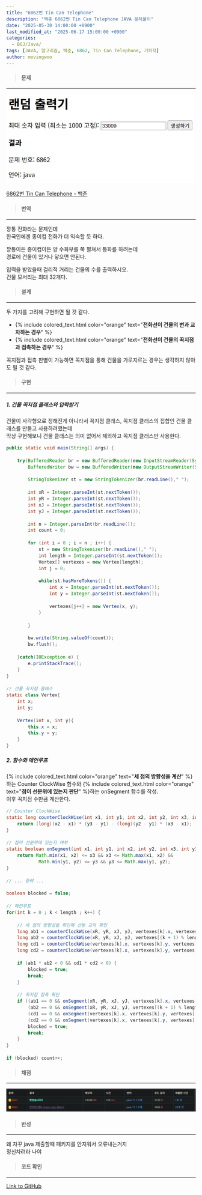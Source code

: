 ```yaml
---
title: "6862번 Tin Can Telephone"
description: "백준 6862번 Tin Can Telephone JAVA 문제풀이"
date: "2025-05-30 14:00:00 +0900"
last_modified_at: "2025-06-17 15:00:00 +0900"
categories: 
  - BOJ/Java/
tags: [JAVA, 알고리즘, 백준, 6862, Tin Can Telephone, 기하학]
author: movingwoo
---
```

> #### 문제  
---  
  
![img01](/assets/images/posts/random-solve/Java/2025-05-30-6862/img01.webp)  
  
[6862번 Tin Can Telephone - 백준](https://www.acmicpc.net/problem/6862)  
  
> #### 번역  
---  
  
깡통 전화라는 문제인데  
한국인에겐 종이컵 전화가 더 익숙할 듯 하다.  
  
깡통이든 종이컵이든 양 수화부를 쭉 펼쳐서 통화를 하려는데  
경로에 건물이 있거나 닿으면 안된다.  
  
입력을 받았을때 걸리적 거리는 건물의 수를 출력하시오.  
건물 모서리는 최대 32개다.  
  
> #### 설계  
---  
  
두 가지를 고려해 구현하면 될 것 같다.  
- {% include colored_text.html color="orange" text="**전화선이 건물의 변과 교차하는 경우**" %}  
- {% include colored_text.html color="orange" text="**전화선이 건물의 꼭지점과 접촉하는 경우**" %}  
  
꼭지점과 접촉 판별이 가능하면 꼭지점을 통해 건물을 가로지르는 경우는 생각하지 않아도 될 것 같다.  
  
> #### 구현  
---  
  
##### 1. 건물 꼭지점 클래스와 입력받기  
  
건물이 사각형으로 정해진게 아니라서 꼭지점 클래스, 꼭지점 클래스의 집합인 건물 클래스를 만들고 사용하려했는데  
막상 구현해보니 건물 클래스는 의미 없어서 제외하고 꼭지점 클래스만 사용한다.  
  
```java
public static void main(String[] args) {

	try(BufferedReader br = new BufferedReader(new InputStreamReader(System.in));
		BufferedWriter bw = new BufferedWriter(new OutputStreamWriter(System.out))) {
		
		StringTokenizer st = new StringTokenizer(br.readLine()," ");
		
		int xR = Integer.parseInt(st.nextToken());
		int yR = Integer.parseInt(st.nextToken());
		int xJ = Integer.parseInt(st.nextToken());
		int yJ = Integer.parseInt(st.nextToken());
		
		int n = Integer.parseInt(br.readLine());
		int count = 0;
		
		for (int i = 0 ; i < n ; i++) {
			st = new StringTokenizer(br.readLine()," ");
			int length = Integer.parseInt(st.nextToken());
			Vertex[] vertexes = new Vertex[length];
			int j = 0;
			
			while(st.hasMoreTokens()) {
				int x = Integer.parseInt(st.nextToken());
				int y = Integer.parseInt(st.nextToken());
				
				vertexes[j++] = new Vertex(x, y);
			}
			
		}
		
		bw.write(String.valueOf(count));
		bw.flush();
		
	}catch(IOException e) {
		e.printStackTrace();
	}
}

// 건물 꼭지점 클래스
static class Vertex{
	int x;
	int y;
	
	Vertex(int x, int y){
		this.x = x;
		this.y = y;
	}
}
```
  
##### 2. 함수와 메인루프  
  
{% include colored_text.html color="orange" text="**세 점의 방향성을 계산**" %}하는 Counter ClockWise 함수와 {% include colored_text.html color="orange" text="**점이 선분위에 있는지 판단**" %}하는 onSegment 함수를 작성.  
이후 꼭지점 수만큼 계산한다.  
  
```java
// Counter ClockWise
static long counterClockWise(int x1, int y1, int x2, int y2, int x3, int y3) {
	return (long)(x2 - x1) * (y3 - y1) - (long)(y2 - y1) * (x3 - x1);
}

// 점이 선분위에 있는지 여부
static boolean onSegment(int x1, int y1, int x2, int y2, int x3, int y3) {
	return Math.min(x1, x2) <= x3 && x3 <= Math.max(x1, x2) &&
			Math.min(y1, y2) <= y3 && y3 <= Math.max(y1, y2);
}

// ... 중략 ...

boolean blocked = false;
    			
// 메인루프
for(int k = 0 ; k < length ; k++) {
	
	// 세 점의 방향성을 확인해 선분 교차 확인
	long ab1 = counterClockWise(xR, yR, xJ, yJ, vertexes[k].x, vertexes[k].y);
	long ab2 = counterClockWise(xR, yR, xJ, yJ, vertexes[(k + 1) % length].x, vertexes[(k + 1) % length].y);
	long cd1 = counterClockWise(vertexes[k].x, vertexes[k].y, vertexes[(k + 1) % length].x, vertexes[(k + 1) % length].y, xR, yR);
	long cd2 = counterClockWise(vertexes[k].x, vertexes[k].y, vertexes[(k + 1) % length].x, vertexes[(k + 1) % length].y, xJ, yJ);
	
	if (ab1 * ab2 < 0 && cd1 * cd2 < 0) {
		blocked = true;
		break;
	}
	
	// 꼭지점 접촉 확인
	if ((ab1 == 0 && onSegment(xR, yR, xJ, yJ, vertexes[k].x, vertexes[k].y)) ||
		(ab2 == 0 && onSegment(xR, yR, xJ, yJ, vertexes[(k + 1) % length].x, vertexes[(k + 1) % length].y)) ||
		(cd1 == 0 && onSegment(vertexes[k].x, vertexes[k].y, vertexes[(k + 1) % length].x, vertexes[(k + 1) % length].y, xR, yR)) ||
		(cd2 == 0 && onSegment(vertexes[k].x, vertexes[k].y, vertexes[(k + 1) % length].x, vertexes[(k + 1) % length].y, xJ, yJ))) {
		blocked = true;
		break;
	}
}

if (blocked) count++;
```
  
> #### 채점  
---  

![img02](/assets/images/posts/random-solve/Java/2025-05-30-6862/img02.webp)  
  
> #### 반성  
---  
  
왜 자꾸 java 제출할때 패키지를 안지워서 오류내는거지  
정신차려라 나야  
  
> #### 코드 확인   
---  
  
[Link to GitHub](https://raw.githubusercontent.com/movingwoo/movingwoo-snippets/refs/heads/main/random-solve/Java/2025-05-30-6862.java)

